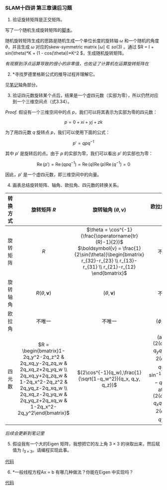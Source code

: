 ### SLAM十四讲 第三章课后习题

1. 验证旋转矩阵是正交矩阵。

写了一个随机生成旋转矩阵的[脚本](../program/det33)。

随机旋转矩阵生成的思路是随机生成一个单位长度的旋转轴 $\omega$ 和一个随机的角度 $\theta$，并且生成 $\omega$ 对应的skew-symmetric matrix  $[\omega] \in so(3)$ 。通过 $R = I + sin(\theta)*K + (1 - cos(\theta))*K^2 $，生成随机旋转矩阵。

*有观察到浮点运算导致的很小的非零值，也佐证了计算机在运算旋转矩阵在*

2. *寻找罗德里格斯公式的推导过程并理解它。

见[笔记](../notes/rigid-body-note.pdf)轴角部分。

3. 验证四元数旋转某个点后，结果是一个虚四元数（实部为零），所以仍然对应到一个三维空间点（式3.34）。

*Proof.* 假设有一个三维空间中的点 $p$，我们可以将其表示为实部为零的四元数：

$$ p = 0 + xi + yj + zk $$

为了用四元数 $q$ 旋转点 $p$，我们可以使用下面的公式：

$$ p' = qpq^{-1} $$

其中 $p'$ 是旋转后的点。由于 $p$ 的实部为零，我们可以看出 $p'$ 的实部也为零：

$$ \operatorname{Re}(p') = \operatorname{Re}(qpq^{-1}) = \operatorname{Re}(q)\operatorname{Re}(p)\operatorname{Re}(q^{-1}) = 0 $$

因此，$p'$ 是一个虚四元数，即三维空间中的向量。

4. 画表总结旋转矩阵、轴角、欧拉角、四元数的转换关系。

| 转换方式 | 旋转矩阵 $R$ | 旋转轴角 $(\theta, \boldsymbol{v})$ | 欧拉角 $(\phi, \theta, \psi)$ | 四元数 $q$ |
|:-------:|:-----------:|:--------------------------------:|:--------------------------:|:----------:|
| 旋转矩阵 |  $R$        |   $\theta = \cos^{-1}(\frac{\operatorname{tr}(R)-1}{2})$<br>$\boldsymbol{v} = \frac{1}{2\sin(\theta)}\begin{bmatrix} r_{32}-r_{23} \\ r_{13}-r_{31} \\ r_{21}-r_{12} \end{bmatrix}$ | 不唯一 |  $q = (r_{11}+r_{22}+r_{33}+1)^{\frac{1}{2}}+\frac{1}{2}\begin{bmatrix} r_{32}-r_{23} \\ r_{13}-r_{31} \\ r_{21}-r_{12} \end{bmatrix}$ |
| 旋转轴角 |  $R(\theta, \boldsymbol{v})$ |  $(\theta, \boldsymbol{v})$        | 不唯一 | $q = [\cos(\frac{\theta}{2}), \boldsymbol{v}\sin(\frac{\theta}{2})]$ |
| 欧拉角 | 不唯一 |  不唯一 | $(\phi, \theta, \psi)$ | 不唯一 |
| 四元数 | $R = \begin{bmatrix}1-2q_y^2-2q_z^2 & 2q_xq_y-2q_zq_w & 2q_xq_z+2q_yq_w \\ 2q_xq_y+2q_zq_w & 1-2q_x^2-2q_z^2 & 2q_yq_z-2q_xq_w \\ 2q_xq_z-2q_yq_w & 2q_yq_z+2q_xq_w & 1-2q_x^2-2q_y^2\end{bmatrix}$ | $(2\cos^{-1}(q_w),\frac{1}{\sqrt{1-q_w^2}}(q_x, q_y, q_z))$ | $(\operatorname{atan2}(2(q_wq_x+q_yq_z),1-2(q_x^2+q_y^2)),\sin^{-1}(2(q_wq_y-q_xq_z)),\operatorname{atan2}(2(q_wq_z+q_xq_y),1-2(q_y^2+q_z^2)))$ | $q$ |

*后续会更新到笔记里*

5. 假设我有一个大的Eigen 矩阵，我想把它的左上角 $3\times 3$ 的块取出来，然后赋值为
$I_{3\times 3}$。请编程实现此事。

[代码](../program/extract33)

6. *一般线程方程Ax = b 有哪几种做法？你能在Eigen 中实现吗？

[代码](../program/resolve_linear_f)
